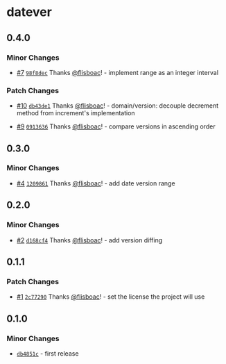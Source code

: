 # datever

## 0.4.0

### Minor Changes

- [#7](https://github.com/flisboac/datever/pull/7) [`98f8dec`](https://github.com/flisboac/datever/commit/98f8dec92006f725bb536e5d8a074077d49b4da3) Thanks [@flisboac](https://github.com/flisboac)! - implement range as an integer interval

### Patch Changes

- [#10](https://github.com/flisboac/datever/pull/10) [`db43de1`](https://github.com/flisboac/datever/commit/db43de1e88ceef11c39d666f45fa2e691b3a83cd) Thanks [@flisboac](https://github.com/flisboac)! - domain/version: decouple decrement method from increment's implementation

* [#9](https://github.com/flisboac/datever/pull/9) [`0913636`](https://github.com/flisboac/datever/commit/0913636682b8b2cc522ef0cfdac53a8dc6240e0c) Thanks [@flisboac](https://github.com/flisboac)! - compare versions in ascending order

## 0.3.0

### Minor Changes

- [#4](https://github.com/flisboac/datever/pull/4) [`1209861`](https://github.com/flisboac/datever/commit/12098616becf199d967ffaa011ce9733e038e7e3) Thanks [@flisboac](https://github.com/flisboac)! - add date version range

## 0.2.0

### Minor Changes

- [#2](https://github.com/flisboac/datever/pull/2) [`d168cf4`](https://github.com/flisboac/datever/commit/d168cf422c94e0a6a0978bc81d73a4f1abab9112) Thanks [@flisboac](https://github.com/flisboac)! - add version diffing

## 0.1.1

### Patch Changes

- [#1](https://github.com/flisboac/datever/pull/1) [`2c77290`](https://github.com/flisboac/datever/commit/2c77290b1a44596f43dfa8038419b3e1a55cc498) Thanks [@flisboac](https://github.com/flisboac)! - set the license the project will use

## 0.1.0

### Minor Changes

- [`db4851c`](https://github.com/flisboac/datever/commit/db4851c103a598f3ef8f6ddc20d693b4e3ce104f) - first release

